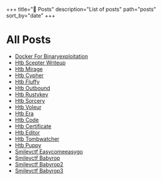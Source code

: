 +++
title="📝 Posts"
description="List of posts"
path="posts"
sort_by="date"
+++

# All Posts

- [Docker For Binaryexploitation](/blog/docker-for-binaryexploitation/)
- [Htb Scepter Writeup](/blog/HackTheBox/htb-scepter-writeup/)
- [Htb Mirage](/blog/HackTheBox/htb-mirage/)
- [Htb Cypher](/blog/HackTheBox/htb-cypher/)
- [Htb Fluffy](/blog/HackTheBox/htb-fluffy/)
- [Htb Outbound](/blog/HackTheBox/htb-outbound/)
- [Htb Rustykey](/blog/HackTheBox/htb-rustykey/)
- [Htb Sorcery](/blog/HackTheBox/htb-sorcery/)
- [Htb Voleur](/blog/HackTheBox/htb-voleur/)
- [Htb Era](/blog/HackTheBox/htb-era/)
- [Htb Code](/blog/HackTheBox/htb-code/)
- [Htb Certificate](/blog/HackTheBox/htb-certificate/)
- [Htb Editor](/blog/HackTheBox/htb-editor/)
- [Htb Tombwatcher](/blog/HackTheBox/htb-tombwatcher/)
- [Htb Puppy](/blog/HackTheBox/htb-puppy/)
- [Smileyctf Easycomeeasygo](/blog/SmileyCTF/smileyctf-easycomeeasygo/)
- [Smileyctf Babyrop](/blog/SmileyCTF/smileyctf-babyrop/)
- [Smileyctf Babyrop2](/blog/SmileyCTF/smileyctf-babyrop2/)
- [Smileyctf Babyrop3](/blog/SmileyCTF/smileyctf-babyrop3/)
